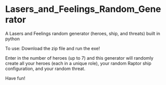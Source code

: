 # Lasers_and_Feelings_Random_Generator
A Lasers and Feelings random generator (heroes, ship, and threats) built in python

To use: Download the zip file and run the exe!

Enter in the number of heroes (up to 7) and this generator will randomly create all your heroes (each in a unique role), your random Raptor ship configuration, and your random threat.

Have fun!
